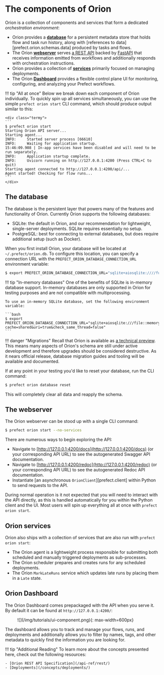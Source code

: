 # The components of Orion

Orion is a collection of components and services that form a dedicated _orchestration environment_:

- Orion provides a [**database**](#the-database) for a persistent metadata store that holds flow and task run history, along with [references to data][prefect.orion.schemas.data] produced by tasks and flows.
- The Orion [**webserver**](#the-webserver) serves [a REST API](/api-ref/rest-api/) backed by [FastAPI](https://fastapi.tiangolo.com/) that receives information emitted from workflows and additionally responds with orchestration instructions.
- Orion provides a collection of [**services**](#orion-services) primarily focused on managing deployments.
- The Orion [**Dashboard**](#orion-dashboard) provides a flexible control plane UI for monitoring, configuring, and analyzing your Prefect workflows.

!!! tip "All at once"
    Below we break down each component of Orion individually. To quickly spin up all services simultaneously, you can use the simple `prefect orion start` CLI command, which should produce output similar to this:

    <div class="termy">
    ```
    $ prefect orion start
    Starting Orion API server...
    Starting agent...
    INFO:     Started server process [66610]
    INFO:     Waiting for application startup.
    15:46:09.908 | In-app services have been disabled and will need to be run separately.
    INFO:     Application startup complete.
    INFO:     Uvicorn running on http://127.0.0.1:4200 (Press CTRL+C to quit)
    Starting agent connected to http://127.0.0.1:4200/api/...
    Agent started! Checking for flow runs...
    ```
    </div>

## The database

The database is the persistent layer that powers many of the features and functionality of Orion.  Currently Orion supports the following databases:

- SQLite: the default in Orion, and our recommendation for lightweight, single-server deployments. SQLite requires essentially no setup.
- PostgreSQL: best for connecting to external databases, but does require additional setup (such as Docker).

When you first install Orion, your database will be located at `~/.prefect/orion.db`. To configure this location, you can specify a connection URL with the `PREFECT_ORION_DATABASE_CONNECTION_URL` environment variable:

```bash
$ export PREFECT_ORION_DATABASE_CONNECTION_URL="sqlite+aiosqlite:////full/path/to/a/location/orion.db"
```

!!! tip "In-memory databases"
    One of the benefits of SQLite is in-memory database support. In-memory databases are only supported in Orion for testing purposes and are not compatible with multiprocessing.  
    
    To use an in-memory SQLite database, set the following environment variable:

    ```bash
    $ export PREFECT_ORION_DATABASE_CONNECTION_URL="sqlite+aiosqlite:///file::memory:?cache=shared&uri=true&check_same_thread=false"
    ```

!!! danger "Migrations"
    Recall that Orion is available as [a technical preview](/faq/#why-is-orion-a-technical-preview). This means many aspects of Orion's schema are still under active development and therefore upgrades should be considered destructive.  As it nears official release, database migration guides and tooling will be available and documented.

If at any point in your testing you'd like to reset your database, run the CLI command:  

```bash
$ prefect orion database reset
```

This will completely clear all data and reapply the schema.

## The webserver

The Orion webserver can be stood up with a single CLI command:

```bash
$ prefect orion start --no-services
```

There are numerous ways to begin exploring the API:

- Navigate to [http://127.0.0.1:4200/docs](http://127.0.0.1:4200/docs) (or your corresponding API URL) to see the autogenerated Swagger API documentation.
- Navigate to [http://127.0.0.1:4200/redoc](http://127.0.0.1:4200/redoc) (or your corresponding API URL) to see the autogenerated Redoc API documentation.
- Instantiate [an asynchronous `OrionClient`][prefect.client] within Python to send requests to the API.

During normal operation is it not expected that you will need to interact with the API directly, as this is handled automatically for you within the Python client and the UI.  Most users will spin up everything all at once with `prefect orion start`.

## Orion services

Orion also ships with a collection of services that are also run with `prefect orion start`:

- The Orion agent is a lightweight process responsible for submitting both scheduled and manually triggered deployments as sub-processes.
- The Orion scheduler prepares and creates runs for any scheduled deployments.
- The Orion `MarkLateRuns` service which updates late runs by placing them in a `Late` state.

## Orion Dashboard

The Orion Dashboard comes prepackaged with the API when you serve it. By default it can be found at `http://127.0.0.1:4200/`:

<figure markdown=1>
![](/img/tutorials/ui-component.png){: max-width=600px}
</figure>

The dashboard allows you to track and manage your flows, runs, and deployments and additionally allows you to filter by names, tags, and other metadata to quickly find the information you are looking for.

!!! tip "Additional Reading"
    To learn more about the concepts presented here, check out the following resources:

    - [Orion REST API Specification](/api-ref/rest/)
    - [Deployments](/concepts/deployments/)
